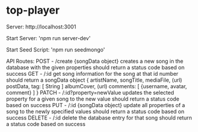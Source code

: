 # top-player

Server: http://localhost:3001

Start Server: 'npm run server-dev'

Start Seed Script: 'npm run seedmongo'

API Routes:
POST - /create {songData object}
    creates a new song in the database with the given properties
    should return a status code based on success
GET - /:id
    get song information for the song at that id number
    should return a songData object
    {
        artistName,
        songTitle,
        mediaFile, (url)
        postData,
        tag: [ String ]
        albumCover, (url)
        comments: [
            {username,
            avatar,
            comment}
        ]
    }
PATCH - /:id?property=newValue
    updates the selected property for a given song to the new value
    should return a status code based on success
PUT - /:id {songData object}
    update all properties of a song to the newly specified values
    should return a status code based on success
DELETE - /:id
    delete the database entry for that song
    should return a status code based on success